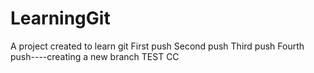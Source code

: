 # LearningGit
A project created to learn git
First push
Second push
Third push
Fourth push----creating a new branch
TEST CC
